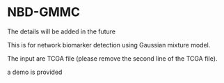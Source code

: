 # NBD-GMMC

The details will be added in the future

This is for network biomarker detection using Gaussian mixture model.

The input are TCGA file (please remove the second line of the TCGA file).

a demo is provided
